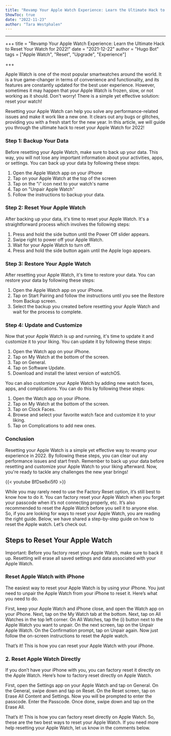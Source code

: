 ```yaml
---
title: "Revamp Your Apple Watch Experience: Learn the Ultimate Hack to Reset Your Watch for 2022!"
ShowToc: true 
date: "2022-11-23"
author: "Tara Westphalen"
---
```

*****
+++
title = "Revamp Your Apple Watch Experience: Learn the Ultimate Hack to Reset Your Watch for 2022!"
date = "2021-12-22"
author = "Hugo Bot"
tags = ["Apple Watch", "Reset", "Upgrade", "Experience"]

+++

Apple Watch is one of the most popular smartwatches around the world. It is a true game-changer in terms of convenience and functionality, and its features are constantly updated for the best user experience. However, sometimes it may happen that your Apple Watch is frozen, slow, or not working as it should. Don't worry! There is a simple yet effective solution: reset your watch!

Resetting your Apple Watch can help you solve any performance-related issues and make it work like a new one. It clears out any bugs or glitches, providing you with a fresh start for the new year. In this article, we will guide you through the ultimate hack to reset your Apple Watch for 2022!

### Step 1: Backup Your Data

Before resetting your Apple Watch, make sure to back up your data. This way, you will not lose any important information about your activities, apps, or settings. You can back up your data by following these steps:

1. Open the Apple Watch app on your iPhone
2. Tap on your Apple Watch at the top of the screen
3. Tap on the "i" icon next to your watch's name
4. Tap on "Unpair Apple Watch"
5. Follow the instructions to backup your data.

### Step 2: Reset Your Apple Watch

After backing up your data, it's time to reset your Apple Watch. It's a straightforward process which involves the following steps:

1. Press and hold the side button until the Power Off slider appears.
2. Swipe right to power off your Apple Watch.
3. Wait for your Apple Watch to turn off.
4. Press and hold the side button again until the Apple logo appears.

### Step 3: Restore Your Apple Watch

After resetting your Apple Watch, it's time to restore your data. You can restore your data by following these steps:

1. Open the Apple Watch app on your iPhone.
2. Tap on Start Pairing and follow the instructions until you see the Restore from Backup screen.
3. Select the backup you created before resetting your Apple Watch and wait for the process to complete.

### Step 4: Update and Customize

Now that your Apple Watch is up and running, it's time to update it and customize it to your liking. You can update it by following these steps:

1. Open the Watch app on your iPhone.
2. Tap on My Watch at the bottom of the screen.
3. Tap on General.
4. Tap on Software Update.
5. Download and install the latest version of watchOS.

You can also customize your Apple Watch by adding new watch faces, apps, and complications. You can do this by following these steps:

1. Open the Watch app on your iPhone.
2. Tap on My Watch at the bottom of the screen.
3. Tap on Clock Faces.
4. Browse and select your favorite watch face and customize it to your liking.
5. Tap on Complications to add new ones.

### Conclusion

Resetting your Apple Watch is a simple yet effective way to revamp your experience in 2022. By following these steps, you can clear out any performance issues and start fresh. Remember to back up your data before resetting and customize your Apple Watch to your liking afterward. Now, you're ready to tackle any challenges the new year brings!

{{< youtube BfDse8xi5f0 >}} 



While you may rarely need to use the Factory Reset option, it’s still best to know how to do it. You can factory reset your Apple Watch when you forget your passcode when it’s not connecting properly, etc.
It’s also recommended to reset the Apple Watch before you sell it to anyone else. So, if you are looking for ways to reset your Apple Watch, you are reading the right guide. Below, we have shared a step-by-step guide on how to reset the Apple watch. Let’s check out.

 
## Steps to Reset Your Apple Watch


Important: Before you factory reset your Apple Watch, make sure to back it up. Resetting will erase all saved settings and data associated with your Apple Watch.

 
### Reset Apple Watch with iPhone


The easiest way to reset your Apple Watch is by using your iPhone. You just need to unpair the Apple Watch from your iPhone to reset it. Here’s what you need to do.

 

First, keep your Apple Watch and iPhone close, and open the Watch app on your iPhone.
Next, tap on the My Watch tab at the bottom. Next, tap on All Watches in the top left corner.
On All Watches, tap the (i) button next to the Apple Watch you want to unpair.
On the next screen, tap on the Unpair Apple Watch.
On the Confirmation prompt, tap on Unpair again.
Now just follow the on-screen instructions to reset the Apple watch.



That’s it! This is how you can reset your Apple Watch with your iPhone.

 
### 2. Reset Apple Watch Directly


If you don’t have your iPhone with you, you can factory reset it directly on the Apple Watch. Here’s how to factory reset directly on Apple Watch.

 

First, open the Settings app on your Apple Watch and tap on General.
On the General, swipe down and tap on Reset.
On the Reset screen, tap on Erase All Content and Settings.
Now you will be prompted to enter the passcode. Enter the Passcode.
Once done, swipe down and tap on the Erase All.



That’s it! This is how you can factory reset directly on Apple Watch.
So, these are the two best ways to reset your Apple Watch. If you need more help resetting your Apple Watch, let us know in the comments below.





